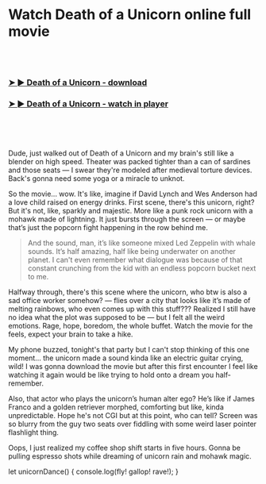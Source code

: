 <h1>Watch Death of a Unicorn online full movie</h1>


<br><br>

<h3><a href="https://Joeys-scapnoforsi1986.github.io/cjxopddmhr/">➤ ► Death of a Unicorn - download</a></h3> 
<h3><a href="https://Joeys-scapnoforsi1986.github.io/cjxopddmhr/">➤ ► Death of a Unicorn - watch in player</a></h3>


<br><br><br>


Dude, just walked out of Death of a Unicorn and my brain's still like a blender on high speed. Theater was packed tighter than a can of sardines and those seats — I swear they're modeled after medieval torture devices. Back's gonna need some yoga or a miracle to unknot.

So the movie... wow. It's like, imagine if David Lynch and Wes Anderson had a love child raised on energy drinks. First scene, there's this unicorn, right? But it's not, like, sparkly and majestic. More like a punk rock unicorn with a mohawk made of lightning. It just bursts through the screen — or maybe that’s just the popcorn fight happening in the row behind me.

> And the sound, man, it’s like someone mixed Led Zeppelin with whale sounds. It’s half amazing, half like being underwater on another planet. I can't even remember what dialogue was because of that constant crunching from the kid with an endless popcorn bucket next to me.

Halfway through, there's this scene where the unicorn, who btw is also a sad office worker somehow? — flies over a city that looks like it’s made of melting rainbows, who even comes up with this stuff??? Realized I still have no idea what the plot was supposed to be — but I felt all the weird emotions. Rage, hope, boredom, the whole buffet. Watch the movie for the feels, expect your brain to take a hike.

My phone buzzed, tonight's that party but I can't stop thinking of this one moment... the unicorn made a sound kinda like an electric guitar crying, wild! I was gonna download the movie but after this first encounter I feel like watching it again would be like trying to hold onto a dream you half-remember.

Also, that actor who plays the unicorn’s human alter ego? He’s like if James Franco and a golden retriever morphed, comforting but like, kinda unpredictable. Hope he's not CGI but at this point, who can tell? Screen was so blurry from the guy two seats over fiddling with some weird laser pointer flashlight thing.

Oops, I just realized my coffee shop shift starts in five hours. Gonna be pulling espresso shots while dreaming of unicorn rain and mohawk magic. 

let unicornDance() {
  console.log(fly! gallop! rave!);
}
